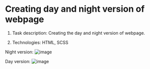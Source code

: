 # Creating day and night version of webpage

1. Task description:
Creating the day and night version of webpage.

2. Technologies:
HTML, SCSS

Night version:
![image](https://user-images.githubusercontent.com/87691625/178904446-df79dc19-d920-42d9-9ed6-e3d80a1380ee.png)

Day version:
![image](https://user-images.githubusercontent.com/87691625/178904509-d26ce551-aa26-4983-b7f4-66ba48835fb1.png)



